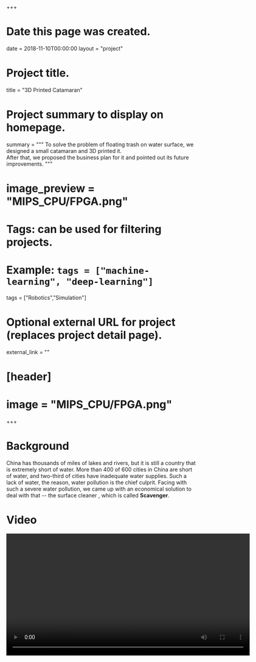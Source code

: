 +++
# Date this page was created.
date = 2018-11-10T00:00:00
layout = "project"

# Project title.
title = "3D Printed Catamaran"

# Project summary to display on homepage.
summary = """
 To solve the problem of floating trash on water surface, we designed a small catamaran and 3D printed
 it. <br>
 After that, we proposed the business plan for it and pointed out its future improvements.
 """
 
# image_preview = "MIPS_CPU/FPGA.png"

# Tags: can be used for filtering projects.
# Example: `tags = ["machine-learning", "deep-learning"]`
tags = ["Robotics","Simulation"]

# Optional external URL for project (replaces project detail page).
external_link = ""

# [header]
# image = "MIPS_CPU/FPGA.png"

+++

# Background
China has thousands of miles of lakes and rivers, but it is still a country that is extremely short of
water. More than 400 of 600 cities in China are short of water, and two-third of cities have inadequate
water supplies. Such a lack of water, the reason, water pollution is the chief culprit. Facing with such
a severe water pollution, we came up with an economical solution to deal with that -- the surface cleaner
, which is called **Scavenger**.


# Video
<video src="./Xcavenger.mp4" controls="controls" width="640" height="320" autoplay="autoplay">
Your browser does not support the video tag.
</video>
